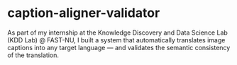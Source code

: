 # caption-aligner-validator
As part of my internship at the Knowledge Discovery and Data Science Lab (KDD Lab) @ FAST-NU, I built a system that automatically translates image captions into any target language — and validates the semantic consistency of the translation.
